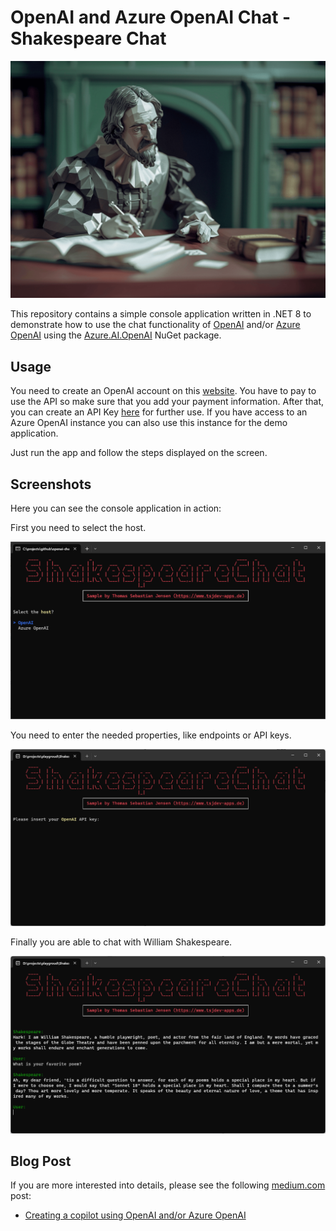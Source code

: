 # OpenAI and Azure OpenAI Chat - Shakespeare Chat

![Header](./docs/header.png)

This repository contains a simple console application written in .NET 8 to demonstrate how to use the chat functionality of [OpenAI](https://openai.com) and/or [Azure OpenAI](https://azure.microsoft.com/en-us/products/ai-services/openai-service) using the [Azure.AI.OpenAI](https://www.nuget.org/packages/Azure.AI.OpenAI/) NuGet package.


## Usage

You need to create an OpenAI account on this [website](https://platform.openai.com/docs/overview). You have to pay to use the API so make sure that you add your payment information. After that, you can create an API Key [here](https://platform.openai.com/api-keys) for further use. If you have access to an Azure OpenAI instance you can also use this instance for the demo application.

Just run the app and follow the steps displayed on the screen.

## Screenshots

Here you can see the console application in action:

First you need to select the host.

![Console1](./docs/shakespeare-chat-01.png)

You need to enter the needed properties, like endpoints or API keys.

![Console2](./docs/shakespeare-chat-02.png)

Finally you are able to chat with William Shakespeare.

![Console3](./docs/shakespeare-chat-03.png)


## Blog Post

If you are more interested into details, please see the following [medium.com](https://www.medium.com) post:

- [Creating a copilot using OpenAI and/or Azure OpenAI](https://medium.com/medialesson/creating-a-copilot-using-openai-and-or-azure-openai-03938fcf7413)